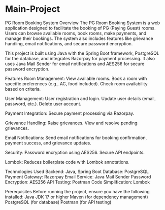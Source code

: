 # Main-Project
PG Room Booking System
Overview
The PG Room Booking System is a web application designed to facilitate the booking of PG (Paying Guest) rooms. Users can browse available rooms, book rooms, make payments, and manage their bookings. The system also includes features like grievance handling, email notifications, and secure password encryption.

This project is built using Java with the Spring Boot framework, PostgreSQL for the database, and integrates Razorpay for payment processing. It also uses Java Mail Sender for email notifications and AES256 for secure password encryption.

Features
Room Management:
View available rooms.
Book a room with specific preferences (e.g., AC, food included).
Check room availability based on criteria.

User Management:
User registration and login.
Update user details (email, password, etc.).
Delete user account.

Payment Integration:
Secure payment processing via Razorpay.

Grievance Handling:
Raise grievances.
View and resolve pending grievances.

Email Notifications:
Send email notifications for booking confirmation, payment success, and grievance updates.

Security:
Password encryption using AES256.
Secure API endpoints.

Lombok:
Reduces boilerplate code with Lombok annotations.

Technologies Used
Backend: Java, Spring Boot
Database: PostgreSQL
Payment Gateway: Razorpay
Email Service: Java Mail Sender
Password Encryption: AES256
API Testing: Postman
Code Simplification: Lombok

Prerequisites
Before running the project, ensure you have the following installed:
Java JDK 17 or higher
Maven (for dependency management)
PostgreSQL (for database)
Postman (for API testing)
